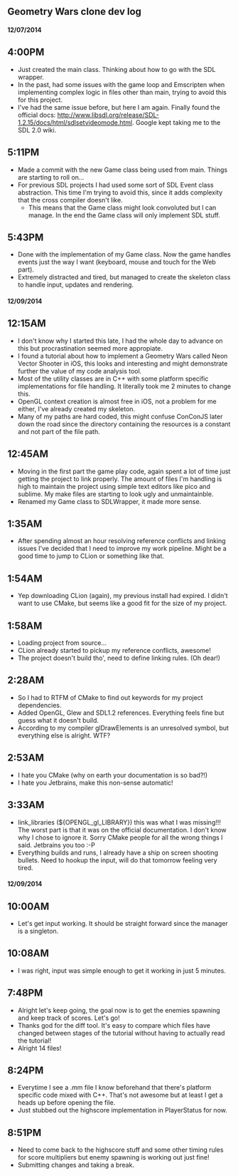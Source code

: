 ## Geometry Wars clone dev log

#### 12/07/2014

4:00PM
---

* Just created the main class. Thinking about how to go with the SDL wrapper.
* In the past, had some issues with the game loop and Emscripten when implementing complex logic in files other than main, trying to avoid this for this project.
* I've had the same issue before, but here I am again. Finally found the official docs: http://www.libsdl.org/release/SDL-1.2.15/docs/html/sdlsetvideomode.html. Google kept taking me to the SDL 2.0 wiki.

5:11PM
---

* Made a commit with the new Game class being used from main. Things are starting to roll on...
* For previous SDL projects I had used some sort of SDL Event class abstraction. This time I'm trying to avoid this, since it adds complexity that the cross compiler doesn't like.
  * This means that the Game class might look convoluted but I can manage. In the end the Game class will only implement SDL stuff.

5:43PM
---

* Done with the implementation of my Game class. Now the game handles events just the way I want (keyboard, mouse and touch for the Web part).
* Extremely distracted and tired, but managed to create the skeleton class to handle input, updates and rendering.

#### 12/09/2014

12:15AM
---

* I don't know why I started this late, I had the whole day to advance on this but procrastination seemed more appropiate.
* I found a tutorial about how to implement a Geometry Wars called Neon Vector Shooter in iOS, this looks and interesting and might demonstrate further the value of my code analysis tool.
* Most of the utility classes are in C++ with some platform specific implementations for file handling. It literally took me 2 minutes to change this.
* OpenGL context creation is almost free in iOS, not a problem for me either, I've already created my skeleton.
* Many of my paths are hard coded, this might confuse ConConJS later down the road since the directory containing the resources is a constant and not part of the file path.

12:45AM
---

* Moving in the first part the game play code, again spent a lot of time just getting the project to link properly. The amount of files I'm handling is high to maintain the project using simple text editors like pico and sublime. My make files are starting to look ugly and unmaintainble.
* Renamed my Game class to SDLWrapper, it made more sense.


1:35AM
---

* After spending almost an hour resolving reference conflicts and linking issues I've decided that I need to improve my work pipeline. Might be a good time to jump to CLion or something like that.

1:54AM
---

* Yep downloading CLion (again), my previous install had expired. I didn't want to use CMake, but seems like a good fit for the size of my project.

1:58AM
---

* Loading project from source...
* CLion already started to pickup my reference conflicts, awesome!
* The project doesn't build tho', need to define linking rules. (Oh dear!)

2:28AM
---

* So I had to RTFM of CMake to find out keywords for my project dependencies.
* Added OpenGL, Glew and SDL1.2 references. Everything feels fine but guess what it doesn't build.
* According to my compiler glDrawElements is an unresolved symbol, but everything else is alright. WTF?

2:53AM
---

* I hate you CMake (why on earth your documentation is so bad?!)
* I hate you Jetbrains, make this non-sense automatic!

3:33AM
---

* link_libraries (${OPENGL_gl_LIBRARY}) this was what I was missing!!! The worst part is that it was on the official documentation. I don't know why I chose to ignore it. Sorry CMake people for all the wrong things I said. Jetbrains you too :-P
* Everything builds and runs, I already have a ship on screen shooting bullets. Need to hookup the input, will do that tomorrow feeling very tired.

#### 12/09/2014

10:00AM
---

* Let's get input working. It should be straight forward since the manager is a singleton.

10:08AM
---

* I was right, input was simple enough to get it working in just 5 minutes.

7:48PM
---

* Alright let's keep going, the goal now is to get the enemies spawning and keep track of scores. Let's go!
* Thanks god for the diff tool. It's easy to compare which files have changed between stages of the tutorial without having to actually read the tutorial!
* Alright 14 files!

8:24PM
---

* Everytime I see a .mm file I know beforehand that there's platform specific code mixed with C++. That's not awesome but at least I get a heads up before opening the file.
* Just stubbed out the highscore implementation in PlayerStatus for now.

8:51PM
---

* Need to come back to the highscore stuff and some other timing rules for score multipliers but enemy spawning is working out just fine!
* Submitting changes and taking a break.

